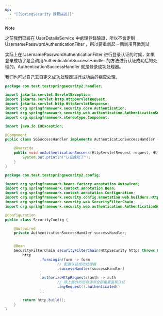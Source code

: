 ```yaml
---
up:
  - "[[SpringSecurity 課程描述]]"
---
```


> [!NOTE]
> 
> 之前我們已經在 UserDetailsService 中處理登錄驗證，所以不會走到 UsernamePasswordAuthenticationFilter ，所以要重新起一個新項目做測試

实际上在 UsernamePasswordAuthenticationFilter 进行登录认证的时候，如果登录成功了是会调用AuthenticationSuccessHandler 的方法进行认证成功后的处理的。AuthenticationSuccessHandler 就是登录成功处理器。

​我们也可以自己去自定义成功处理器进行成功后的相应处理。

```java
package com.test.testspringsecurity2.handler;

import jakarta.servlet.ServletException;
import jakarta.servlet.http.HttpServletRequest;
import jakarta.servlet.http.HttpServletResponse;
import org.springframework.security.core.Authentication;
import org.springframework.security.web.authentication.AuthenticationSuccessHandler;
import org.springframework.stereotype.Component;

import java.io.IOException;

@Component
public class SGSuccessHandler implements AuthenticationSuccessHandler {

    @Override
    public void onAuthenticationSuccess(HttpServletRequest request, HttpServletResponse response, Authentication authentication) throws IOException, ServletException {
        System.out.println("认证成功了");
    }
}
```

```java
package com.test.testspringsecurity2.config;

import org.springframework.beans.factory.annotation.Autowired;
import org.springframework.context.annotation.Bean;
import org.springframework.context.annotation.Configuration;
import org.springframework.security.config.annotation.web.builders.HttpSecurity;
import org.springframework.security.web.SecurityFilterChain;
import org.springframework.security.web.authentication.AuthenticationSuccessHandler;

@Configuration
public class SecurityConfig {

    @Autowired
    private AuthenticationSuccessHandler successHandler;


    @Bean
    SecurityFilterChain securityFilterChain(HttpSecurity http) throws Exception {
        http
                .formLogin(form -> form
			            // 配置认证成功处理器
                        .successHandler(successHandler)
                )
                .authorizeHttpRequests(auth -> auth
                        // 除上面外的所有请求全部需要鉴权认证
                        .anyRequest().authenticated()
                );

        return http.build();
    }
}
```